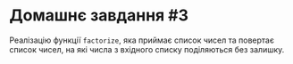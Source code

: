 # Домашнє завдання #3

Реалізацію функції `factorize`, яка приймає список чисел та повертає список чисел, на які числа з вхідного списку поділяються без залишку.
